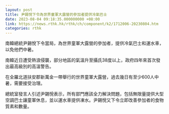 ```yaml
---
layout: post
title: 尹錫悅下令為世界童軍大露營的參加者提供冷氣巴士
date: 2023-08-04 09:18:35.000000000 +08:00
link: https://news.rthk.hk/rthk/ch/component/k2/1712006-20230804.htm
categories: rthk
---
```


南韓總統尹錫悅下令當局，為世界童軍大露營的參加者，提供冷氣巴士和運水車，以免他們中暑。

南韓近日遭受熱浪侵襲，部分地區的氣溫升至攝氏38度以上，政府四年來首次發出最高級別的高溫警告。

在全羅北道扶安郡新萬金一帶舉行的世界童軍大露營，過去幾日有至少600人中暑，需要接受治理。

總統室發言人引述尹錫悅表示，所有部門應該全力解決問題，包括無限量提供大型空調巴士讓童軍休息，並以運水車提供凍水。尹錫悅又下令立即改善參加者的食物質素和數量。
